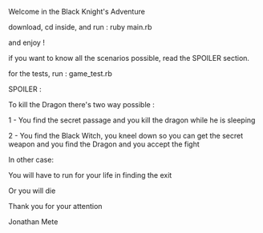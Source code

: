 Welcome in the Black Knight's Adventure 



download, cd inside, and run : ruby main.rb


and enjoy ! 


if you want to know all the scenarios possible, read the SPOILER section.


for the tests, run : game_test.rb



SPOILER : 


To kill the Dragon there's two way possible :


1 - You find the secret passage and you kill the dragon while he is sleeping 


2 - You find the Black Witch, you kneel down so you can get the secret weapon and you find the Dragon and you accept the fight


In other case: 


You will have to run for your life in finding the exit


Or you will die


Thank you for your attention


Jonathan Mete

